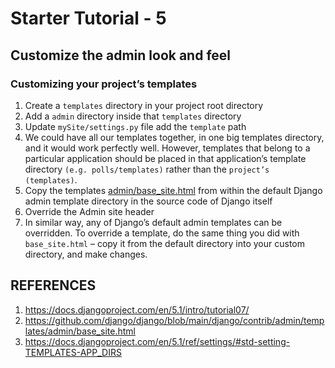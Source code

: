 # Starter Tutorial - 5

## Customize the admin look and feel


### Customizing your project’s templates
1. Create a `templates` directory in your project root directory
2. Add a `admin` directory inside that `templates` directory
3. Update `mySite/settings.py` file add the `template` path
4. We could have all our templates together, in one big templates directory, and it would work perfectly well. However, templates that belong to a particular application should be placed in that application’s template directory `(e.g. polls/templates)` rather than the `project’s (templates)`.
5. Copy the templates [admin/base_site.html](https://github.com/django/django/blob/main/django/contrib/admin/templates/admin/base_site.html) from within the default Django admin template directory in the source code of Django itself
6. Override the Admin site header
7. In similar way, any of Django’s default admin templates can be overridden. To override a template, do the same thing you did with `base_site.html` – copy it from the default directory into your custom directory, and make changes.


## REFERENCES
1. https://docs.djangoproject.com/en/5.1/intro/tutorial07/
2. https://github.com/django/django/blob/main/django/contrib/admin/templates/admin/base_site.html
3. https://docs.djangoproject.com/en/5.1/ref/settings/#std-setting-TEMPLATES-APP_DIRS